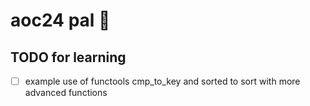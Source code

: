 # aoc24 pal 🙌

## TODO for learning

- [ ] example use of functools cmp_to_key and sorted to sort with more advanced functions
